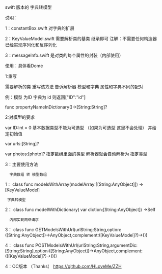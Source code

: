 

swift 版本的   字典转模型

说明：

1：constantBox.swift   对字典的扩展

2：KeyValueModel.swift 需要解析类的基类  继承即可
    注解：不需要任何构造器  已经实现序列化和反序列化
    
3：messageInfo.swift    是对类的每个属性的封装（内部使用）

使用：具体看Dome

 1:重写
 
  需要解析的类 重写该方法 告诉解析器 模型和字典 属性和字典不同的配对
  
  例：模型 为ID  字典为  id    则返回["ID":"id"]
  
  func propertyNameInDictionary()->[String:String]?
  
2:对模型的要求

   var ID:Int = 0      基本数据类型不能为可选型 （如果为可选型 这里不会处理）  并给定初始值

   var urls:[String]?  
   
   var photos:[photo]?    指定数组里面的类型   解析器就会自动解析为 指定类型
   
   
3：主要使用方法

      字典数组 转 模型数组
  1： class func modelsWithArray(modelArray:[[String:AnyObject]]) ->[KeyValueModel]  
  
     字典转模型
  2： class func modelWithDictionary( var  diction:[String:AnyObject]) ->Self
  
      内部实现网络请求
  3： class func GETModelsWithUrl(urlString:String,option:([String:AnyObject])->AnyObject,complement:([KeyValueModel]?)->())
  
  4： class func POSTModelsWithUrl(urlString:String,argumentDic:[String:String],option:([String:AnyObject])->AnyObject,complement:(([KeyValueModel]?)->()))
   
   
4：OC版本
    （Thanks）
  https://github.com/HLoveMe/ZZH
   
   
